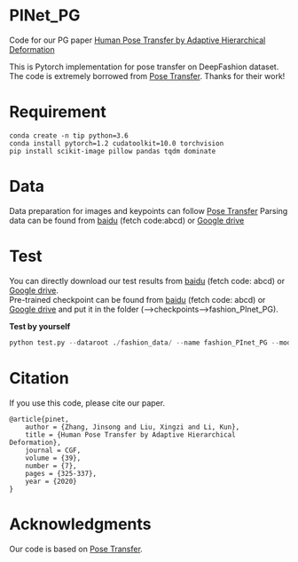 # PINet_PG
Code for our PG paper [Human Pose Transfer by Adaptive Hierarchical Deformation](http://cic.tju.edu.cn/faculty/likun/pg2020.pdf)

This is Pytorch implementation for pose transfer on DeepFashion dataset. The code is extremely borrowed from [Pose Transfer](https://github.com/tengteng95/Pose-Transfer). Thanks for their work!

# Requirement
```
conda create -n tip python=3.6
conda install pytorch=1.2 cudatoolkit=10.0 torchvision
pip install scikit-image pillow pandas tqdm dominate 
```



# Data

Data preparation for images and keypoints can follow [Pose Transfer](https://github.com/tengteng95/Pose-Transfer)
Parsing data can be found from [baidu](https://pan.baidu.com/s/1Ic8sIY-eYhGnIoZdDlhgxA) (fetch code:abcd) or [Google drive](https://drive.google.com/file/d/1xwm5cOrj2LSAp8H1wA4_YqK32pCtnXir/view?usp=sharing)

# Test
You can directly download our test results from [baidu](https://pan.baidu.com/s/15tcKgRV12NGByIrr4qoqDw) (fetch code: abcd) or [Google drive](https://drive.google.com/file/d/1r8ebcw3IW7-3AKGkJtcW03ckMVWeAYGZ/view?usp=sharing).<br>
Pre-trained checkpoint can be found from [baidu](https://pan.baidu.com/s/1Orvpt42lV-R2uzI-10q3_A) (fetch code: abcd) or [Google drive](https://drive.google.com/file/d/1xwm5cOrj2LSAp8H1wA4_YqK32pCtnXir/view?usp=sharing) and put it in the folder (-->checkpoints-->fashion_PInet_PG).

**Test by yourself** <br>

```python
python test.py --dataroot ./fashion_data/ --name fashion_PInet_PG --model PInet --phase test --dataset_mode keypoint --norm instance --batchSize 1 --resize_or_crop no --gpu_ids 0 --BP_input_nc 18 --no_flip --which_model_netG PInet --checkpoints_dir ./checkpoints --pairLst ./fashion_data/fasion-resize-pairs-test.csv --which_epoch latest --results_dir ./results
```



# Citation

If you use this code, please cite our paper.

```
@article{pinet,
	author = {Zhang, Jinsong and Liu, Xingzi and Li, Kun},
	title = {Human Pose Transfer by Adaptive Hierarchical Deformation},
	journal = CGF,
	volume = {39},
	number = {7},
	pages = {325-337},
	year = {2020}
}
```



# Acknowledgments

Our code is based on [Pose Transfer](https://github.com/tengteng95/Pose-Transfer).
